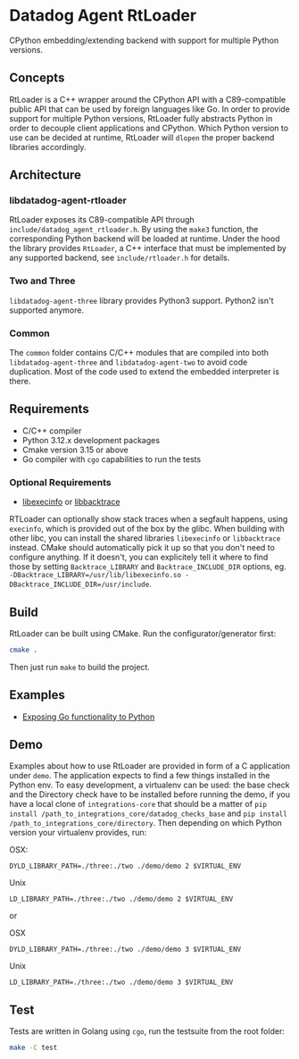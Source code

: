 # Datadog Agent RtLoader

CPython embedding/extending backend with support for multiple Python versions.

## Concepts

RtLoader is a C++ wrapper around the CPython API with a C89-compatible public API
that can be used by foreign languages like Go. In order to provide support for
multiple Python versions, RtLoader fully abstracts Python in order to decouple client
applications and CPython. Which Python version to use can be decided at runtime,
RtLoader will `dlopen` the proper backend libraries accordingly.

## Architecture

### libdatadog-agent-rtloader

RtLoader exposes its C89-compatible API through `include/datadog_agent_rtloader.h`. By
using the `make3` function, the corresponding Python backend will
be loaded at runtime. Under the hood the library provides `RtLoader`, a C++ interface
that must be implemented by any supported backend, see `include/rtloader.h` for details.

### Two and Three

`libdatadog-agent-three` library provides Python3 support. Python2 isn't supported anymore.

### Common

The `common` folder contains C/C++ modules that are compiled into both
`libdatadog-agent-three` and `libdatadog-agent-two` to avoid code duplication.
Most of the code used to extend the embedded interpreter is there.

## Requirements

* C/C++ compiler
* Python 3.12.x development packages
* Cmake version 3.15 or above
* Go compiler with `cgo` capabilities to run the tests

### Optional Requirements

* [libexecinfo](https://github.com/fam007e/libexecinfo) or [libbacktrace](https://github.com/ianlancetaylor/libbacktrace)

RTLoader can optionally show stack traces when a segfault happens, using `execinfo`, which is provided out of the box by the glibc.
When building with other libc, you can install the shared libraries `libexecinfo` or `libbacktrace` instead.
CMake should automatically pick it up so that you don't need to configure anything.
If it doesn't, you can explicitely tell it where to find those by setting `Backtrace_LIBRARY` and `Backtrace_INCLUDE_DIR` options, eg. `-DBacktrace_LIBRARY=/usr/lib/libexecinfo.so -DBacktrace_INCLUDE_DIR=/usr/include`.

## Build

RtLoader can be built using CMake. Run the configurator/generator first:

```sh
cmake .
```

Then just run `make` to build the project.

## Examples

- [Exposing Go functionality to Python](https://github.com/DataDog/datadog-agent/pull/4234)

## Demo

Examples about how to use RtLoader are provided in form of a C application under `demo`. The application expects to find a
few things installed in the Python env. To easy development, a virtualenv can be used: the base check
and the Directory check have to be installed before running the demo, if you have a local clone of `integrations-core`
that should be a matter of `pip install /path_to_integrations_core/datadog_checks_base` and
`pip install /path_to_integrations_core/directory`. Then depending on which Python version your virtualenv provides, run:

OSX:
```
DYLD_LIBRARY_PATH=./three:./two ./demo/demo 2 $VIRTUAL_ENV
```

Unix
```
LD_LIBRARY_PATH=./three:./two ./demo/demo 2 $VIRTUAL_ENV
```

or

OSX
```
DYLD_LIBRARY_PATH=./three:./two ./demo/demo 3 $VIRTUAL_ENV
```

Unix
```
LD_LIBRARY_PATH=./three:./two ./demo/demo 3 $VIRTUAL_ENV
```

## Test

Tests are written in Golang using `cgo`, run the testsuite from the root folder:
```sh
make -C test
```
